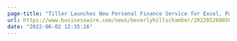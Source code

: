 ```yaml
---
page-title: "Tiller Launches New Personal Finance Service for Excel, Partners on Exclusive Offer for Microsoft 365 Subscribers"
url: https://www.businesswire.com/news/beverlyhillschamber/20220526005011/en/Tiller-Launches-New-Personal-Finance-Service-for-Excel-Partners-on-Exclusive-Offer-for-Microsoft-365-Subscribers
date: "2022-06-02 12:35:16"
---
```


